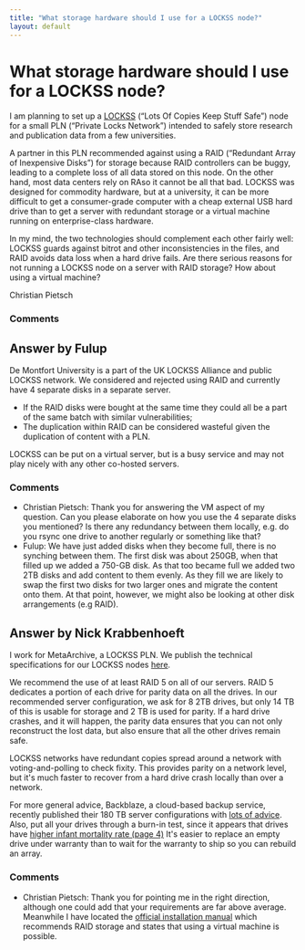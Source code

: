 ```yaml
---
title: "What storage hardware should I use for a LOCKSS node?"
layout: default
---
```

What storage hardware should I use for a LOCKSS node?
=====================
I am planning to set up a [LOCKSS](http://www.lockss.org/) (“Lots Of
Copies Keep Stuff Safe”) node for a small PLN (“Private Locks Network”)
intended to safely store research and publication data from a few
universities.

A partner in this PLN recommended against using a RAID (“Redundant Array
of Inexpensive Disks”) for storage because RAID controllers can be
buggy, leading to a complete loss of all data stored on this node. On
the other hand, most data centers rely on RAso it cannot be all that
bad. LOCKSS was designed for commodity hardware, but at a university, it
can be more difficult to get a consumer-grade computer with a cheap
external USB hard drive than to get a server with redundant storage or a
virtual machine running on enterprise-class hardware.

In my mind, the two technologies should complement each other fairly
well: LOCKSS guards against bitrot and other inconsistencies in the
files, and RAID avoids data loss when a hard drive fails. Are there
serious reasons for not running a LOCKSS node on a server with RAID
storage? How about using a virtual machine?

Christian Pietsch

### Comments ###


Answer by Fulup
----------------
De Montfort University is a part of the UK LOCKSS Alliance and public
LOCKSS network. We considered and rejected using RAID and currently have
4 separate disks in a separate server.

-   If the RAID disks were bought at the same time they could all be a
    part of the same batch with similar vulnerabilities;
-   The duplication within RAID can be considered wasteful given the
    duplication of content with a PLN.

LOCKSS can be put on a virtual server, but is a busy service and may not
play nicely with any other co-hosted servers.

### Comments ###
* Christian Pietsch: Thank you for answering the VM aspect of my question. Can you please
elaborate on how you use the 4 separate disks you mentioned? Is there
any redundancy between them locally, e.g. do you rsync one drive to
another regularly or something like that?
* Fulup: We have just added disks when they become full, there is no synching
between them. The first disk was about 250GB, when that filled up we
added a 750-GB disk. As that too became full we added two 2TB disks and
add content to them evenly. As they fill we are likely to swap the first
two disks for two larger ones and migrate the content onto them. At that
point, however, we might also be looking at other disk arrangements (e.g
RAID).

Answer by Nick Krabbenhoeft
----------------
I work for MetaArchive, a LOCKSS PLN. We publish the technical
specifications for our LOCKSS nodes
[here](http://www.metaarchive.org/public/resources/charter_member/2013_Technical_Specifications.pdf).

We recommend the use of at least RAID 5 on all of our servers. RAID 5
dedicates a portion of each drive for parity data on all the drives. In
our recommended server configuration, we ask for 8 2TB drives, but only
14 TB of this is usable for storage and 2 TB is used for parity. If a
hard drive crashes, and it will happen, the parity data ensures that you
can not only reconstruct the lost data, but also ensure that all the
other drives remain safe.

LOCKSS networks have redundant copies spread around a network with
voting-and-polling to check fixity. This provides parity on a network
level, but it's much faster to recover from a hard drive crash locally
than over a network.

For more general advice, Backblaze, a cloud-based backup service,
recently published their 180 TB server configurations with [lots of
advice](http://blog.backblaze.com/2013/02/20/180tb-of-good-vibrations-storage-pod-3-0/).
Also, put all your drives through a burn-in test, since it appears that
drives have [higher infant mortality rate (page
4)](https://static.googleusercontent.com/external_content/untrusted_dlcp/research.google.com/en/us/archive/disk_failures.pdf)
It's easier to replace an empty drive under warranty than to wait for
the warranty to ship so you can rebuild an array.

### Comments ###
* Christian Pietsch: Thank you for pointing me in the right direction, although one could add
that your requirements are far above average. Meanwhile I have located
the [official installation
manual](http://www.lockss.org/locksswp/wp-content/uploads/2011/12/LOCKSS-Linux-Install1.pdf)
which recommends RAID storage and states that using a virtual machine is
possible.

